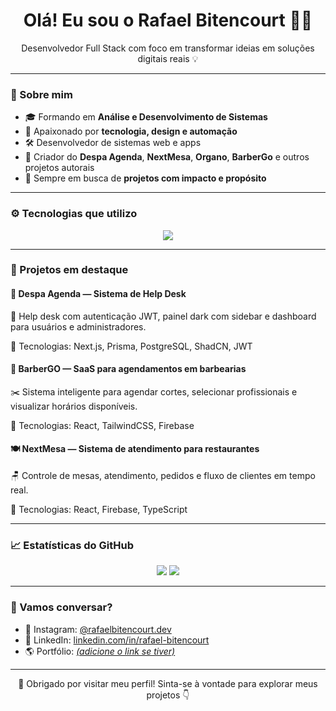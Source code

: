 <h1 align="center">Olá! Eu sou o Rafael Bitencourt 👨‍💻</h1>

<p align="center">
  Desenvolvedor Full Stack com foco em transformar ideias em soluções digitais reais 💡
</p>

---

### 🚀 Sobre mim

- 🎓 Formando em **Análise e Desenvolvimento de Sistemas**
- 🧠 Apaixonado por **tecnologia, design e automação**
- 🛠️ Desenvolvedor de sistemas web e apps 
- 🧩 Criador do **Despa Agenda**, **NextMesa**, **Organo**, **BarberGo** e outros projetos autorais
- 💼 Sempre em busca de **projetos com impacto e propósito**

---

### ⚙️ Tecnologias que utilizo

<div align="center"> <img src="https://skillicons.dev/icons?i=typescript,nextjs,react,nodejs,postgres,firebase,prisma,tailwind,html,css,js,kotlin,androidstudio" /> </div>

---

### 🌟 Projetos em destaque

#### 🔧 Despa Agenda — Sistema de Help Desk  
📌 Help desk com autenticação JWT, painel dark com sidebar e dashboard para usuários e administradores.  

🔗 Tecnologias: Next.js, Prisma, PostgreSQL, ShadCN, JWT

#### 💈 BarberGO — SaaS para agendamentos em barbearias
✂️ Sistema inteligente para agendar cortes, selecionar profissionais e visualizar horários disponíveis.                                                                                                      

🔗 Tecnologias: React, TailwindCSS, Firebase

#### 🍽️ NextMesa — Sistema de atendimento para restaurantes  
🪑 Controle de mesas, atendimento, pedidos e fluxo de clientes em tempo real.  

🔗 Tecnologias: React, Firebase, TypeScript

---

### 📈 Estatísticas do GitHub

<p align="center">
  <img src="https://github-readme-stats.vercel.app/api?username=rafaelbitencourt&show_icons=true&theme=tokyonight" />
  <img src="https://github-readme-streak-stats.herokuapp.com/?user=rafaelbitencourt&theme=tokyonight" />
</p>

---

### 🤝 Vamos conversar?

- 📸 Instagram: [@rafaelbitencourt.dev](https://www.instagram.com/rfl_bitencourt/)
- 💼 LinkedIn: [linkedin.com/in/rafael-bitencourt](https://www.linkedin.com/in/rafael-bitencourtgf/)
- 🌎 Portfólio: [*(adicione o link se tiver)*](https://portifolio-eight-mauve-22.vercel.app/)

---

<p align="center">💜 Obrigado por visitar meu perfil! Sinta-se à vontade para explorar meus projetos 👇</p>
